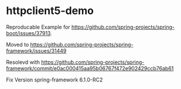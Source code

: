 # httpclient5-demo

Reproducable Example for https://github.com/spring-projects/spring-boot/issues/37913.

Moved to https://github.com/spring-projects/spring-framework/issues/31449

Resolevd with https://github.com/spring-projects/spring-framework/commit/e0ac000415aa95b06767f472e902429ccb76ab61

Fix Version spring-framework 6.1.0-RC2
